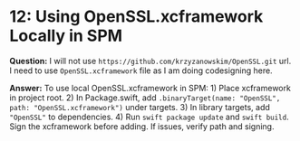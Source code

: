 # 12: Using OpenSSL.xcframework Locally in SPM

**Question:** I will not use `https://github.com/krzyzanowskim/OpenSSL.git` url. I need to use `OpenSSL.xcframework` file as I am doing codesigning here.

**Answer:** To use local OpenSSL.xcframework in SPM: 1) Place xcframework in project root. 2) In Package.swift, add `.binaryTarget(name: "OpenSSL", path: "OpenSSL.xcframework")` under targets. 3) In library targets, add `"OpenSSL"` to dependencies. 4) Run `swift package update` and `swift build`. Sign the xcframework before adding. If issues, verify path and signing.